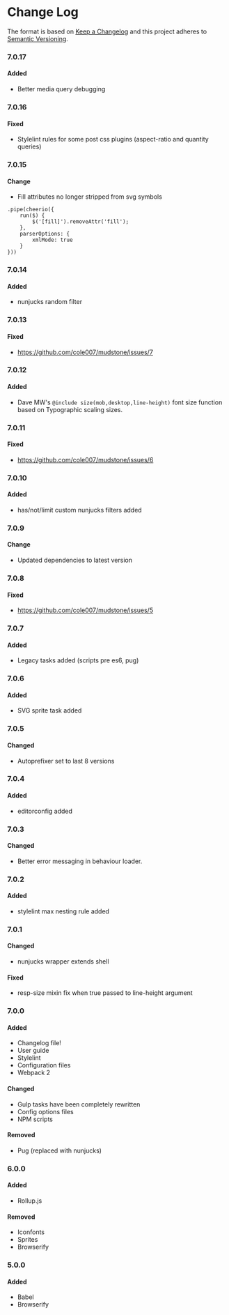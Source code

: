 # Change Log

The format is based on [Keep a Changelog](http://keepachangelog.com/)
and this project adheres to [Semantic Versioning](http://semver.org/).

### 7.0.17

#### Added

- Better media query debugging

### 7.0.16

#### Fixed

- Stylelint rules for some post css plugins (aspect-ratio and quantity queries)

### 7.0.15

#### Change

- Fill attributes no longer stripped from svg symbols

```
.pipe(cheerio({
	run($) {
		$('[fill]').removeAttr('fill');
	},
	parserOptions: { 
		xmlMode: true 
	}
}))
```

### 7.0.14

#### Added

- nunjucks random filter

### 7.0.13

#### Fixed

- https://github.com/cole007/mudstone/issues/7

### 7.0.12

#### Added

- Dave MW's `@include size(mob,desktop,line-height)` font size function based on Typographic scaling sizes.

### 7.0.11

#### Fixed

- https://github.com/cole007/mudstone/issues/6

### 7.0.10

#### Added

- has/not/limit custom nunjucks filters added


### 7.0.9

#### Change

- Updated dependencies to latest version


### 7.0.8

#### Fixed

- https://github.com/cole007/mudstone/issues/5


### 7.0.7

#### Added

- Legacy tasks added (scripts pre es6, pug)

### 7.0.6

#### Added

- SVG sprite task added

### 7.0.5

#### Changed

- Autoprefixer set to last 8 versions

### 7.0.4

#### Added

- editorconfig added

### 7.0.3

#### Changed

- Better error messaging in behaviour loader.  

### 7.0.2

#### Added

- stylelint max nesting rule added

### 7.0.1

#### Changed

- nunjucks wrapper extends shell

#### Fixed

- resp-size mixin fix when true passed to line-height argument

### 7.0.0

#### Added

- Changelog file!
- User guide
- Stylelint
- Configuration files
- Webpack 2

#### Changed

- Gulp tasks have been completely rewritten
- Config options files
- NPM scripts

#### Removed

- Pug (replaced with nunjucks)

### 6.0.0

#### Added

- Rollup.js

#### Removed

- Iconfonts
- Sprites
- Browserify


### 5.0.0

#### Added

- Babel
- Browserify
